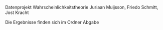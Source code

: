Datenprojekt Wahrscheinlichkeitstheorie
Juriaan Muijsson, Friedo Schmitt, Jost Kracht

Die Ergebnisse finden sich im Ordner Abgabe